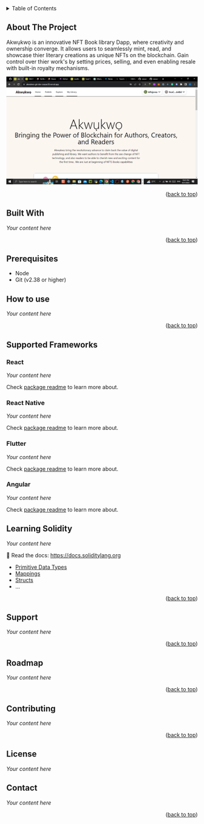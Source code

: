 <!-- TABLE OF CONTENTS -->
<details>
  <summary>Table of Contents</summary>
  <ol>
    <li><a href="#about-the-project">About The Project</a></li>
    <li><a href="#built-with">Built With</a></li>
    <li><a href="#prerequisites">Prerequisites</a></li>
    <li><a href="#installation">Installation</a></li>
    <li><a href="#usage">Usage</a></li>
    <li><a href="#roadmap">Roadmap</a></li>
    <li><a href="#contributing">Contributing</a></li>
    <li><a href="#license">License</a></li>
    <li><a href="#contact">Contact</a></li>
  </ol>
</details>

<!-- ABOUT THE PROJECT -->

## About The Project

Akwụkwọ is an innovative NFT Book library Dapp, where creativity and ownership converge. It allows users to seamlessly mint, read, and showcase thier literary creations as unique NFTs on the blockchain. Gain control over thier work's by setting prices, selling, and even enabling resale with built-in royalty mechanisms.

![snapshot](<https://github.com/ceasar28/Akwukwo/blob/Dev/packages/react-app/assests/images/Screenshot%20(357).png>)

<p align="right">(<a href="#top">back to top</a>)</p>

## Built With

_Your content here_

<p align="right">(<a href="#top">back to top</a>)</p>

<!-- GETTING STARTED -->

## Prerequisites

- Node
- Git (v2.38 or higher)

## How to use

_Your content here_

<p align="right">(<a href="#top">back to top</a>)</p>

## Supported Frameworks

### React

_Your content here_

Check [package readme](https://github.com/celo-org/celo-composer/blob/main/packages/react-app/README.md) to learn more about.

### React Native

_Your content here_

Check [package readme](https://github.com/celo-org/celo-composer/blob/main/packages/react-native-app/README.md) to learn more about.

### Flutter

_Your content here_

Check [package readme](https://github.com/celo-org/celo-composer/blob/main/packages/flutter-app/README.md) to learn more about.

### Angular

_Your content here_

Check [package readme](https://github.com/celo-org/celo-composer/blob/main/packages/angular-app/README.md) to learn more about.

<!-- USAGE EXAMPLES -->

## Learning Solidity

_Your content here_

📕 Read the docs: <https://docs.soliditylang.org>

- [Primitive Data Types](https://solidity-by-example.org/primitives/)
- [Mappings](https://solidity-by-example.org/mapping/)
- [Structs](https://solidity-by-example.org/structs/)
- ...

<p align="right">(<a href="#top">back to top</a>)</p>

## Support

_Your content here_

<p align="right">(<a href="#top">back to top</a>)</p>

<!-- ROADMAP -->

## Roadmap

_Your content here_

<p align="right">(<a href="#top">back to top</a>)</p>

<!-- CONTRIBUTING -->

## Contributing

_Your content here_

<p align="right">(<a href="#top">back to top</a>)</p>

## License

_Your content here_

<!-- CONTACT -->

## Contact

_Your content here_

<p align="right">(<a href="#top">back to top</a>)</p>
